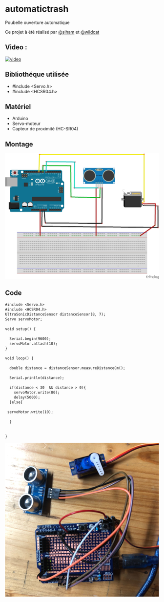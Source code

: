 # automatictrash

Poubelle ouverture automatique

Ce projet à été réalisé par [@siham](https://github.com/siham87) et [@wildcat](https://github.com/wildcat7534)

## Video :
[![video](https://img.youtube.com/vi/G3SG6fjiBdg/0.jpg)](https://www.youtube.com/watch?v=G3SG6fjiBdg)


## **Bibliothéque utilisée**
+ #include <Servo.h>
+ #include <HCSR04.h>

## **Matériel**
+ Arduino
+ Servo-moteur
+ Capteur de proximité (HC-SR04)

## **Montage**

![schema : ](schemaautomatictrash.jpg)

## **Code**

```
#include <Servo.h>
#include <HCSR04.h>
UltraSonicDistanceSensor distanceSensor(8, 7);
Servo servoMotor;

void setup() {
  
  Serial.begin(9600);
  servoMotor.attach(10);
}

void loop() {
  
  double distance = distanceSensor.measureDistanceCm();

  Serial.println(distance);
  
  if(distance < 30  && distance > 0){
    servoMotor.write(80); 
    delay(5000);
  }else{
    
 servoMotor.write(10);
  
  }
  

}
```

![photo: ](automatictrash.jpg)
